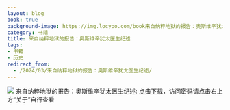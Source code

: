```yaml
---
layout: blog
book: true
background-image: https://img.locyoo.com/book来自纳粹地狱的报告：奥斯维辛犹太医生纪述.jpg
category: 书籍
title: 来自纳粹地狱的报告：奥斯维辛犹太医生纪述
tags:
- 书籍
- 历史
redirect_from:
  - /2024/03/来自纳粹地狱的报告：奥斯维辛犹太医生纪述/
---
```

![](https://img.locyoo.com/book来自纳粹地狱的报告：奥斯维辛犹太医生纪述.jpg)
来自纳粹地狱的报告：奥斯维辛犹太医生纪述: <a name = "ref1" href="https://url18.ctfile.com/f/50983618-1051396957-f7f90c?p=3619">点击下载</a>，访问密码请点击右上方“关于”自行查看